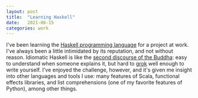 ```yaml
---
layout: post
title:  "Learning Haskell"
date:   2021-06-15
categories: work
---
```


I've been learning the [Haskell programming language](https://en.wikipedia.org/wiki/Haskell_(programming_language)) for a project at work. I've always been a little intimidated by its reputation, and not without reason. Idiomatic Haskell is like the [second discourse of the Buddha](https://en.wikipedia.org/wiki/Anattalakkha%E1%B9%87a_Sutta): easy to understand when someone explains it, but hard to [grok](https://en.wikipedia.org/wiki/Grok) well enough to write yourself. I've enjoyed the challenge, however, and it's given me insight into other languages and tools I use: many features of Scala, functional effects libraries, and list comprehensions (one of my favorite features of Python), among other things.

